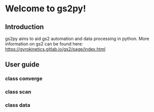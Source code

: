 # Welcome to gs2py!
## Introduction
gs2py aims to aid gs2 automation and data processing in python.
More information on gs2 can be found here: https://gyrokinetics.gitlab.io/gs2/page/index.html
## User guide
### class converge
### class scan
### class data
